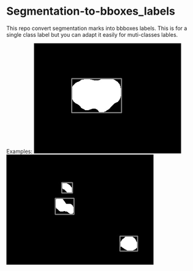 # Segmentation-to-bboxes_labels

This repo convert segmentation marks into bbboxes labels. This is for a single class label but you can adapt it easily for muti-classes lables.

Examples:
![ex1](./annotation_results/30.jpg)
![ex2](./annotation_results/73.jpg)
